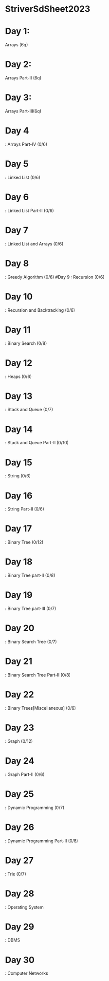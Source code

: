 # StriverSdSheet2023
# Day 1:
  Arrays (6q)
# Day 2:
Arrays Part-II (6q)
# Day 3: 
Arrays Part-III(6q)
# Day 4
: Arrays Part-IV
(0/6)
# Day 5
: Linked List
(0/6)
# Day 6
: Linked List Part-II
(0/6)
# Day 7
: Linked List and Arrays
(0/6)
# Day 8
: Greedy Algorithm
(0/6)
#Day 9
: Recursion
(0/6)
# Day 10
: Recursion and Backtracking
(0/6)
# Day 11
: Binary Search
(0/8)
# Day 12
: Heaps
(0/6)
# Day 13
: Stack and Queue
(0/7)
# Day 14
: Stack and Queue Part-II
(0/10)
# Day 15
: String
(0/6)
# Day 16
: String Part-II
(0/6)
# Day 17
: Binary Tree
(0/12)
# Day 18
: Binary Tree part-II
(0/8)
# Day 19
: Binary Tree part-III
(0/7)
# Day 20
: Binary Search Tree
(0/7)
# Day 21
: Binary Search Tree Part-II
(0/8)
# Day 22
: Binary Trees[Miscellaneous]
(0/6)
# Day 23
: Graph
(0/12)
# Day 24
: Graph Part-II
(0/6)
# Day 25
: Dynamic Programming
(0/7)
# Day 26
: Dynamic Programming Part-II
(0/8)
# Day 27
: Trie
(0/7)
# Day 28
: Operating System
# Day 29
: DBMS
# Day 30
: Computer Networks

